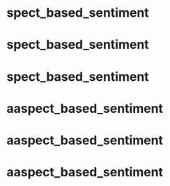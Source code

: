 # spect_based_sentiment
# spect_based_sentiment
# spect_based_sentiment
# aaspect_based_sentiment
# aaspect_based_sentiment
# aaspect_based_sentiment
